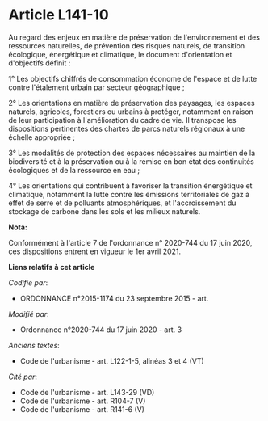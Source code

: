 # Article L141-10

Au regard des enjeux en matière de préservation de l'environnement et des ressources naturelles, de prévention des risques
naturels, de transition écologique, énergétique et climatique, le document d'orientation et d'objectifs définit :

1° Les objectifs chiffrés de consommation économe de l'espace et de lutte contre l'étalement urbain par secteur
géographique ;

2° Les orientations en matière de préservation des paysages, les espaces naturels, agricoles, forestiers ou urbains à
protéger, notamment en raison de leur participation à l'amélioration du cadre de vie. Il transpose les dispositions
pertinentes des chartes de parcs naturels régionaux à une échelle appropriée ;

3° Les modalités de protection des espaces nécessaires au maintien de la biodiversité et à la préservation ou à la remise en
bon état des continuités écologiques et de la ressource en eau ;

4° Les orientations qui contribuent à favoriser la transition énergétique et climatique, notamment la lutte contre les
émissions territoriales de gaz à effet de serre et de polluants atmosphériques, et l'accroissement du stockage de carbone
dans les sols et les milieux naturels.

**Nota:**

Conformément à l'article 7 de l'ordonnance n° 2020-744 du 17 juin 2020, ces dispositions entrent en vigueur le 1er avril
2021.

**Liens relatifs à cet article**

_Codifié par_:

  - ORDONNANCE n°2015-1174 du 23 septembre 2015 - art.

_Modifié par_:

  - Ordonnance n°2020-744 du 17 juin 2020 - art. 3

_Anciens textes_:

  - Code de l'urbanisme - art. L122-1-5, alinéas 3 et 4 (VT)

_Cité par_:

  - Code de l'urbanisme - art. L143-29 (VD)
  - Code de l'urbanisme - art. R104-7 (V)
  - Code de l'urbanisme - art. R141-6 (V)
